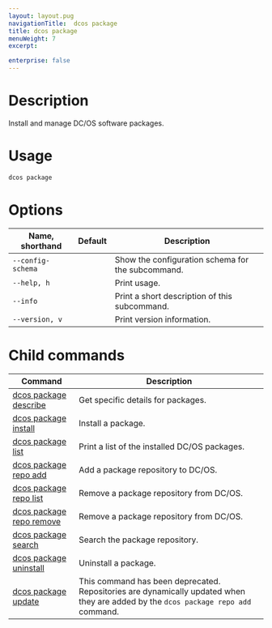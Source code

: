 ```yaml
---
layout: layout.pug
navigationTitle:  dcos package
title: dcos package
menuWeight: 7
excerpt:

enterprise: false
---
```


<!-- This source repo for this topic is https://github.com/dcos/dcos-docs -->


# Description
Install and manage DC/OS software packages.

# Usage

```bash
dcos package
```

# Options

| Name, shorthand | Default | Description |
|---------|-------------|-------------|
| `--config-schema`   |             |  Show the configuration schema for the subcommand. |
| `--help, h`   |             |  Print usage. |
| `--info`   |             |  Print a short description of this subcommand. |
| `--version, v`   |             | Print version information. |
        
# Child commands

| Command | Description |
|---------|-------------|
| [dcos package describe](/1.10/cli/command-reference/dcos-package/dcos-package-describe/)   | Get specific details for packages. |  
| [dcos package install](/1.10/cli/command-reference/dcos-package/dcos-package-install/)   | Install a package. |  
| [dcos package list](/1.10/cli/command-reference/dcos-package/dcos-package-list/)   | Print a list of the installed DC/OS packages. |  
| [dcos package repo add](/1.10/cli/command-reference/dcos-package/dcos-package-repo-add/)   | Add a package repository to DC/OS. |  
| [dcos package repo list](/1.10/cli/command-reference/dcos-package/dcos-package-repo-list/)   | Remove a package repository from DC/OS. |  
| [dcos package repo remove](/1.10/cli/command-reference/dcos-package/dcos-package-repo-remove/)   | Remove a package repository from DC/OS. |  
| [dcos package search](/1.10/cli/command-reference/dcos-package/dcos-package-search/)   | Search the package repository. |  
| [dcos package uninstall](/1.10/cli/command-reference/dcos-package/dcos-package-uninstall/)   | Uninstall a package. |  
| [dcos package update](/1.10/cli/command-reference/dcos-package/dcos-package-update/)   | This command has been deprecated. Repositories are dynamically updated when they are added by the `dcos package repo add` command. | 
